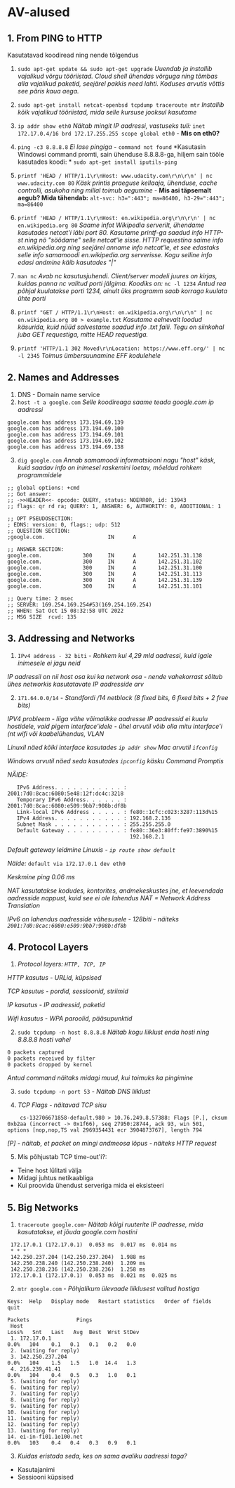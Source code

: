 # AV-alused

## 1. From PING to HTTP

Kasutatavad koodiread ning nende tõlgendus

1) ```sudo apt-get update && sudo apt-get upgrade``` *Uuendab ja installib vajalikud võrgu tööriistad. Cloud shell ühendas võrguga ning tõmbas alla vajalikud paketid, seejärel pakkis need lahti. Koduses arvutis võttis see päris kaua aega.*

2) ```sudo apt-get install netcat-openbsd tcpdump traceroute mtr``` *Installib kõik vajalikud tööriistad, mida selle kursuse jooksul kasutame*
3) ```ip addr show eth0``` *Näitab mingit IP aadressi, vastuseks tuli:* ```inet 172.17.0.4/16 brd 172.17.255.255 scope global eth0``` - **Mis on eth0?**
4) ```ping -c3 8.8.8.8``` *Ei lase pingiga* - ```command not found``` *Kasutasin Windowsi command promti, sain ühenduse 8.8.8.8-ga, hiljem sain tööle kasutades koodi: * ```sudo apt-get install iputils-ping```
5) ```printf 'HEAD / HTTP/1.1\r\nHost: www.udacity.com\r\n\r\n' | nc www.udacity.com 80``` *Käsk printis praeguse kellaaja, ühenduse, cache controlli, asukoha ning millal toimub aegumine* - **Mis asi täpsemalt aegub? Mida tähendab:** 
```alt-svc: h3=":443"; ma=86400, h3-29=":443"; ma=86400```
6) ```printf 'HEAD / HTTP/1.1\r\nHost: en.wikipedia.org\r\n\r\n' | nc en.wikipedia.org 80``` *Saame infot Wikipedia serverilt, ühendame kasutades netcat'i läbi port 80. Kasutame printf-ga saadud info HTTP-st ning nö "söödame" selle netcat'le sisse. HTTP requestina saime info en.wikipedia.org ning seejärel anname info netcat'le, et see edastaks selle info samamoodi en.wikipedia.org serverisse. Kogu selline info edasi andmine käib kasutades "|"*
7) ```man nc``` *Avab nc kasutusjuhendi. Client/server modeli juures on kirjas, kuidas panna nc valitud porti jälgima. Koodiks on:* ```nc -l 1234``` *Antud rea põhjal kuulatakse porti 1234, ainult üks programm saab korraga kuulata ühte porti*
8) ```printf "GET / HTTP/1.1\r\nHost: en.wikipedia.org\r\n\r\n" | nc en.wikipedia.org 80 > example.txt``` *Kasutame eelnevalt loodud käsurida, kuid nüüd salvestame saadud info .txt faili. Tegu on siinkohal juba GET requestiga, mitte HEAD requestiga.*
9) ```printf 'HTTP/1.1 302 Moved\r\nLocation: https://www.eff.org/' | nc -l 2345``` *Toimus ümbersuunamine EFF kodulehele*

## 2. Names and Addresses

1) DNS - Domain name service
2) ```host -t a google.com``` *Selle koodireaga saame teada google.com ip aadressi*

```google.com has address 173.194.69.113
google.com has address 173.194.69.139
google.com has address 173.194.69.100
google.com has address 173.194.69.101
google.com has address 173.194.69.102
google.com has address 173.194.69.138
```

3) ```dig google.com``` *Annab samamoodi informatsiooni nagu "host" käsk, kuid saadav info on inimesel raskemini loetav, mõeldud rohkem programmidele*
```; <<>> DiG 9.16.33-Debian <<>> google.com
;; global options: +cmd
;; Got answer:
;; ->>HEADER<<- opcode: QUERY, status: NOERROR, id: 13943
;; flags: qr rd ra; QUERY: 1, ANSWER: 6, AUTHORITY: 0, ADDITIONAL: 1

;; OPT PSEUDOSECTION:
; EDNS: version: 0, flags:; udp: 512
;; QUESTION SECTION:
;google.com.                    IN      A

;; ANSWER SECTION:
google.com.             300     IN      A       142.251.31.138
google.com.             300     IN      A       142.251.31.102
google.com.             300     IN      A       142.251.31.100
google.com.             300     IN      A       142.251.31.113
google.com.             300     IN      A       142.251.31.139
google.com.             300     IN      A       142.251.31.101

;; Query time: 2 msec
;; SERVER: 169.254.169.254#53(169.254.169.254)
;; WHEN: Sat Oct 15 08:32:58 UTC 2022
;; MSG SIZE  rcvd: 135
```
## 3. Addressing and Networks

1) ```IPv4 address - 32 biti``` - *Rohkem kui 4,29 mld aadressi, kuid igale inimesele ei jagu neid*

*IP aadressil on nii host osa kui ka network osa - nende vahekorrast sõltub ühes networkis kasutatavate IP aadresside arv*

2) ```171.64.0.0/14``` - *Standfordi /14 netblock (8 fixed bits, 6 fixed bits + 2 free bits)*

*IPV4 probleem - liiga vähe võimalikke aadresse*
*IP aadressid ei kuulu hostidele, vaid pigem interface'idele - ühel arvutil võib olla mitu interface'i (nt wifi või kaabelühendus, VLAN*

*Linuxil näed kõiki interface kasutades ```ip addr show```*
*Mac arvutil ```ifconfig```*

*Windows arvutil näed seda kasutades ```ipconfig``` käsku Command Promptis*

*NÄIDE:*

```Connection-specific DNS Suffix  . : lan
   IPv6 Address. . . . . . . . . . . : 2001:7d0:8cac:6080:5e48:12f:dc4c:3218
   Temporary IPv6 Address. . . . . . : 2001:7d0:8cac:6080:e509:9bb7:908b:df8b
   Link-local IPv6 Address . . . . . : fe80::1cfc:c023:3287:113d%15
   IPv4 Address. . . . . . . . . . . : 192.168.2.136
   Subnet Mask . . . . . . . . . . . : 255.255.255.0
   Default Gateway . . . . . . . . . : fe80::36e3:80ff:fe97:3890%15
                                       192.168.2.1
```
                                       
*Default gateway leidmine Linuxis - ```ip route show default```*

*Näide:*
```default via 172.17.0.1 dev eth0```

*Keskmine ping 0.06 ms*

*NAT kasutatakse kodudes, kontorites, andmekeskustes jne, et leevendada aadresside nappust, kuid see ei ole lahendus*
*NAT = Network Address Translation*

*IPv6 on lahendus aadresside vähesusele - 128biti - näiteks ```2001:7d0:8cac:6080:e509:9bb7:908b:df8b```*

## 4. Protocol Layers

1) *Protocol layers: ```HTTP, TCP, IP```*

*HTTP kasutus - URLid, küpsised*

*TCP kasutus - pordid, sessioonid, striimid*

*IP kasutus - IP aadressid, paketid*

*Wifi kasutus - WPA paroolid, pääsupunktid*

2) ```sudo tcpdump -n host 8.8.8.8``` *Näitab kogu liiklust enda hosti ning 8.8.8.8 hosti vahel*

```listening on eth0, link-type EN10MB (Ethernet), snapshot length 262144 bytes
0 packets captured
0 packets received by filter
0 packets dropped by kernel
```

*Antud command näitaks midagi muud, kui toimuks ka pingimine*

3) ```sudo tcpdump -n port 53``` - *Näitab DNS liiklust*

4) *TCP Flags - näitavad TCP sisu*

```20:52:14.967707 IP (tos 0x0, ttl 64, id 28114, offset 0, flags [DF], proto TCP (6), length 846)
    cs-132706671858-default.980 > 10.76.249.8.57388: Flags [P.], cksum 0xb2aa (incorrect -> 0x1f66), seq 27950:28744, ack 93, win 501, options [nop,nop,TS val 2969354431 ecr 3904873767], length 794
```
    
*[P] - näitab, et packet on mingi andmeosa lõpus - näiteks HTTP request*

5) Mis põhjustab TCP time-out'i?: 
* Teine host lülitati välja
* Midagi juhtus netikaabliga
* Kui proovida ühendust serveriga mida ei eksisteeri

## 5. Big Networks

1) ```traceroute google.com```- *Näitab kõigi ruuterite IP aadresse, mida kasutatakse, et jõuda google.com hostini*
```traceroute to google.com (108.177.119.139), 30 hops max, 60 byte packets
 172.17.0.1 (172.17.0.1)  0.053 ms  0.017 ms  0.014 ms
 * * *
 142.250.237.204 (142.250.237.204)  1.988 ms 
 142.250.238.240 (142.250.238.240)  1.209 ms 
 142.250.238.236 (142.250.238.236)  1.258 ms
 172.17.0.1 (172.17.0.1)  0.053 ms  0.021 ms  0.025 ms
 ```
2) ```mtr google.com``` - *Põhjalikum ülevaade liiklusest valitud hostiga*

```cs-132706671858-default (172.17.0.4) -> google.com                                           2023-01-02T21:30:00+0000
Keys:  Help   Display mode   Restart statistics   Order of fields   quit
                                                                             Packets               Pings
 Host                                                                      Loss%   Snt   Last   Avg  Best  Wrst StDev
 1. 172.17.0.1                                                              0.0%   104    0.1   0.1   0.1   0.2   0.0
 2. (waiting for reply)
 3. 142.250.237.204                                                         0.0%   104    1.5   1.5   1.0  14.4   1.3
 4. 216.239.41.41                                                           0.0%   104    0.4   0.5   0.3   1.0   0.1
 5. (waiting for reply)
 6. (waiting for reply)
 7. (waiting for reply)
 8. (waiting for reply)
 9. (waiting for reply)
10. (waiting for reply)
11. (waiting for reply)
12. (waiting for reply)
13. (waiting for reply)
14. ei-in-f101.1e100.net                                                    0.0%   103    0.4   0.4   0.3   0.9   0.1
```

3) *Kuidas eristada seda, kes on sama avaliku aadressi taga?*

* Kasutajanimi
* Sessiooni küpsised

